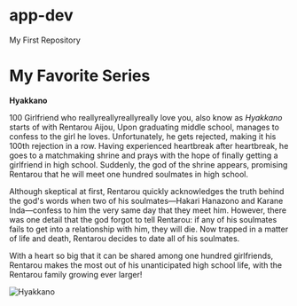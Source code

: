 # app-dev
My First Repository

# My Favorite Series 

**Hyakkano**

<p> 100 Girlfriend who reallyreallyreallyreally love you, also know as <i> Hyakkano </i> starts of with Rentarou Aijou, Upon graduating middle school, manages to confess to the girl he loves. Unfortunately, he gets rejected, making it his 100th rejection in a row. Having experienced heartbreak after heartbreak, he goes to a matchmaking shrine and prays with the hope of finally getting a girlfriend in high school. Suddenly, the god of the shrine appears, promising Rentarou that he will meet one hundred soulmates in high school. 

Although skeptical at first, Rentarou quickly acknowledges the truth behind the god's words when two of his soulmates—Hakari Hanazono and Karane Inda—confess to him the very same day that they meet him. However, there was one detail that the god forgot to tell Rentarou: if any of his soulmates fails to get into a relationship with him, they will die. Now trapped in a matter of life and death, Rentarou decides to date all of his soulmates.

With a heart so big that it can be shared among one hundred girlfriends, Rentarou makes the most out of his unanticipated high school life, with the Rentarou family growing ever larger! 
</p>

![Hyakkano](https://preview.redd.it/yooo-key-visuals-and-character-art-v0-z8dksn42rgna1.jpg?width=640&crop=smart&auto=webp&s=54b815cb80532fb02fae191a7a172d5154c1a4c4)
